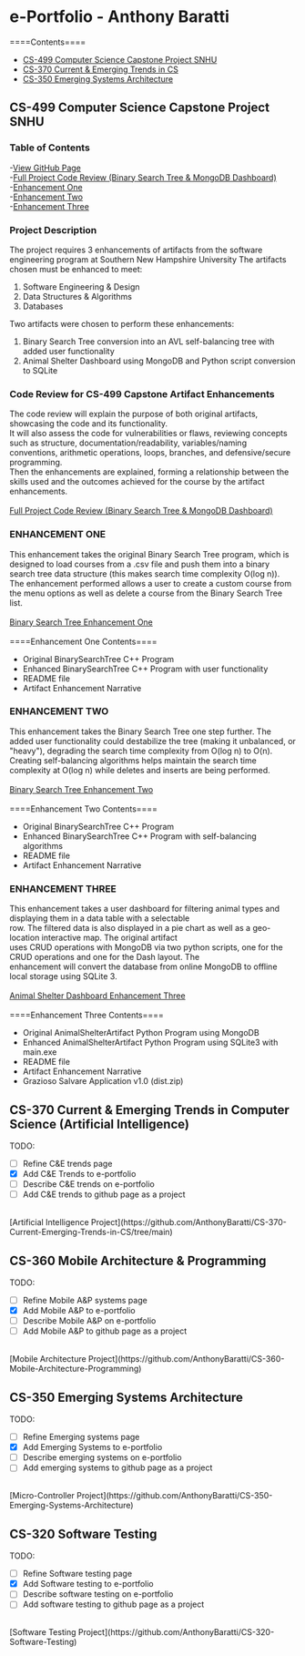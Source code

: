 # e-Portfolio - Anthony Baratti
====Contents====<br>
- [CS-499 Computer Science Capstone Project SNHU](#cs-499-computer-science-capstone-project-snhu)
- [CS-370 Current & Emerging Trends in CS](#cs-370-current-emerging-trends-in-computer-science-artificial-intelligence)
- [CS-350 Emerging Systems Architecture](#cs-350-emerging-systems-architecture)

## CS-499 Computer Science Capstone Project SNHU
### Table of Contents
-[View GitHub Page](https://anthonybaratti.github.io/)<br>
-[Full Project Code Review (Binary Search Tree & MongoDB Dashboard)](#code-review-for-cs-499-capstone-artifact-enhancements)<br>
-[Enhancement One](#enhancement-one)<br>
-[Enhancement Two](#enhancement-two)<br>
-[Enhancement Three](#enhancement-three)<br>
### Project Description
The project requires 3 enhancements of artifacts from the software engineering program at Southern New Hampshire University
The artifacts chosen must be enhanced to meet: 
1. Software Engineering & Design
2. Data Structures & Algorithms
3. Databases

Two artifacts were chosen to perform these enhancements:
1. Binary Search Tree conversion into an AVL self-balancing tree with added user functionality
2. Animal Shelter Dashboard using MongoDB and Python script conversion to SQLite

### Code Review for CS-499 Capstone Artifact Enhancements
The code review will explain the purpose of both original artifacts, showcasing the code and its functionality.  
It will also assess the code for vulnerabilities or flaws, reviewing concepts such as structure, documentation/readability, variables/naming conventions, arithmetic operations, loops, branches, and defensive/secure programming.  
Then the enhancements are explained, forming a relationship between the skills used and the outcomes achieved for the course by the artifact enhancements.
<br><br>
[Full Project Code Review (Binary Search Tree & MongoDB Dashboard)](https://www.youtube.com/embed/KDOPncTitjU)

### ENHANCEMENT ONE
This enhancement takes the original Binary Search Tree program, which is designed to load courses from a 
.csv file and push them into a binary search tree data structure (this makes search time complexity O(log n)).
The enhancement performed allows a user to create a custom course from the menu options as well as delete a course
from the Binary Search Tree list.
<br> <br>
[Binary Search Tree Enhancement One](https://github.com/AnthonyBaratti/EnhancementOne)
<br> <br>
====Enhancement One Contents==== <br>
- Original BinarySearchTree C++ Program <br>
- Enhanced BinarySearchTree C++ Program with user functionality <br>
- README file <br>
- Artifact Enhancement Narrative

### ENHANCEMENT TWO
This enhancement takes the Binary Search Tree one step further. The added user functionality could
destabilize the tree (making it unbalanced, or "heavy"), degrading the search time complexity from 
O(log n) to O(n). Creating self-balancing algorithms helps maintain the search time complexity at O(log n)
while deletes and inserts are being performed.
<br> <br>
[Binary Search Tree Enhancement Two](https://github.com/AnthonyBaratti/EnhancementTwo)
<br><br>
====Enhancement Two Contents==== <br>
- Original BinarySearchTree C++ Program <br>
- Enhanced BinarySearchTree C++ Program with self-balancing algorithms <br>
- README file <br>
- Artifact Enhancement Narrative

### ENHANCEMENT THREE
This enhancement takes a user dashboard for filtering animal types and displaying them in a data table with a selectable  
row. The filtered data is also displayed in a pie chart as well as a geo-location interactive map. The original artifact  
uses CRUD operations with MongoDB via two python scripts, one for the CRUD operations and one for the Dash layout. The  
enhancement will convert the database from online MongoDB to offline local storage using SQLite 3.
<br> <br>
[Animal Shelter Dashboard Enhancement Three](https://github.com/AnthonyBaratti/EnhancementThree)
<br> <br>
====Enhancement Three Contents==== <br>
- Original AnimalShelterArtifact Python Program using MongoDB <br>
- Enhanced AnimalShelterArtifact Python Program using SQLite3 with main.exe <br>
- README file<br>
- Artifact Enhancement Narrative<br>
- Grazioso Salvare Application v1.0 (dist.zip)

## CS-370 Current & Emerging Trends in Computer Science (Artificial Intelligence)
TODO:
- [ ] Refine C&E trends page
- [x] Add C&E Trends to e-portfolio
- [ ] Describe C&E trends on e-portfolio
- [ ] Add C&E trends to github page as a project
<br>  
[Artificial Intelligence Project](https://github.com/AnthonyBaratti/CS-370-Current-Emerging-Trends-in-CS/tree/main)

## CS-360 Mobile Architecture & Programming
TODO:
- [ ] Refine Mobile A&P systems page
- [x] Add Mobile A&P to e-portfolio
- [ ] Describe Mobile A&P on e-portfolio
- [ ] Add Mobile A&P to github page as a project
<br>  
[Mobile Architecture Project](https://github.com/AnthonyBaratti/CS-360-Mobile-Architecture-Programming)

## CS-350 Emerging Systems Architecture
TODO:
- [ ] Refine Emerging systems page
- [x] Add Emerging Systems to e-portfolio
- [ ] Describe emerging systems on e-portfolio
- [ ] Add emerging systems to github page as a project
<br>  
[Micro-Controller Project](https://github.com/AnthonyBaratti/CS-350-Emerging-Systems-Architecture)

## CS-320 Software Testing
TODO:
- [ ] Refine Software testing page
- [x] Add Software testing to e-portfolio
- [ ] Describe software testing on e-portfolio
- [ ] Add software testing to github page as a project
<br>  
[Software Testing Project](https://github.com/AnthonyBaratti/CS-320-Software-Testing)


